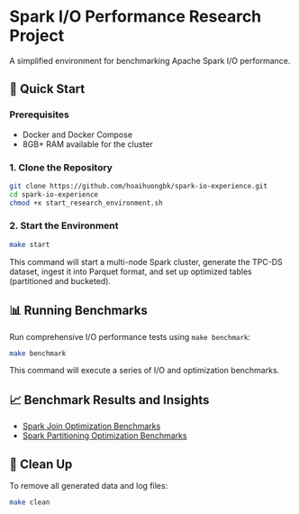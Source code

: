 # Spark I/O Performance Research Project

A simplified environment for benchmarking Apache Spark I/O performance.

## 🚀 Quick Start

### Prerequisites

- Docker and Docker Compose
- 8GB+ RAM available for the cluster

### 1. Clone the Repository

```bash
git clone https://github.com/hoaihuongbk/spark-io-experience.git
cd spark-io-experience
chmod +x start_research_environment.sh
```

### 2. Start the Environment

```bash
make start
```
This command will start a multi-node Spark cluster, generate the TPC-DS dataset, ingest it into Parquet format, and set up optimized tables (partitioned and bucketed).

## 📊 Running Benchmarks

Run comprehensive I/O performance tests using `make benchmark`:

```bash
make benchmark
```

This command will execute a series of I/O and optimization benchmarks.

## 📈 Benchmark Results and Insights

- [Spark Join Optimization Benchmarks](benchmark_join_results.md)
- [Spark Partitioning Optimization Benchmarks](benchmark_partitioning_results.md)

## 🧹 Clean Up

To remove all generated data and log files:

```bash
make clean
```